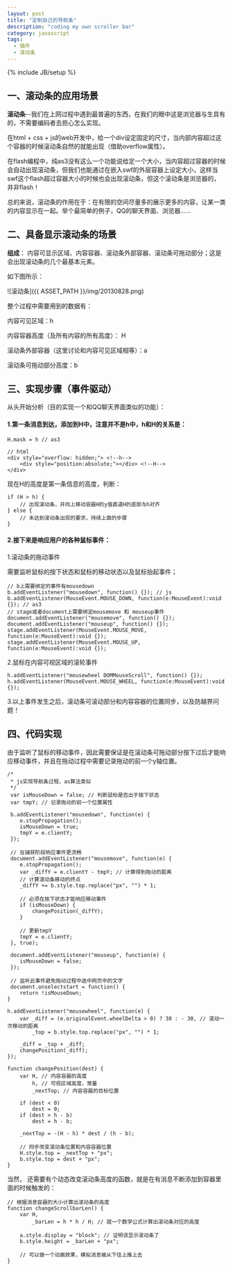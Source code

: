 ```yaml
---
layout: post
title: "定制自己的导航条"
description: "coding my own scroller bar"
category: javascript
tags: 
  - 插件
  - 滚动条
---
```

{% include JB/setup %}

## 一、滚动条的应用场景

__滚动条__--我们在上网过程中遇到最普遍的东西，在我们的眼中这是浏览器与生具有的，不需要编码者去担心怎么实现。

在html + css + js的web开发中，给一个div设定固定的尺寸，当内部内容超过这个容器的时候滚动条自然的就能出现（借助overflow属性）。

在flash编程中，纯as3没有这么一个功能说给定一个大小，当内容超过容器的时候会自动出现滚动条，但我们也能通过在嵌入swf的外层容器上设定大小，这样当swf这个flash超过容器大小的时候也会出现滚动条，但这个滚动条是浏览器的，并非flash！

总的来说，滚动条的作用在于：在有限的空间尽量多的展示更多的内容，让某一类的内容显示在一起。举个最简单的例子，QQ的聊天界面、浏览器……

## 二、具备显示滚动条的场景

__组成__： 内容可显示区域、内容容器、滚动条外部容器、滚动条可拖动部分；这是会出现滚动条的几个最基本元素。

如下图所示：

![滚动条]({{ ASSET_PATH }}/img/20130828.png)

整个过程中需要用到的数据有：

内容可见区域：h

内容容器高度（及所有内容的所有高度）： H

滚动条外部容器（这里讨论和内容可见区域相等）：a

滚动条可拖动部分高度：b
<!--more-->

## 三、实现步骤（事件驱动）

从头开始分析（目的实现一个和QQ聊天界面类似的功能）：

#### 1.第一条消息到达，添加到H中，注意并不是h中，h和H的关系是：

	H.mask = h // as3
	
	// html
	<div style="overflow: hidden;"> <!--h-->
		<div style="position:absolute;"></div> <!--H-->
	</div>

现在H的高度是第一条信息的高度，判断：

	if (H > h) {
 		// 出现滚动条，并向上移动容器H的y值直道H的底部与h对齐
    } else {
		// 未达到滚动条出现的要求，持续上面的步骤
	}

#### 2.接下来是响应用户的各种鼠标事件：

1.滚动条的拖动事件

需要监听鼠标的按下状态和鼠标的移动状态以及鼠标抬起事件；

	// b上需要绑定的事件有mousedown
	b.addEventListener("mousedown", function() {}); // js
	b.addEventListener(MouseEvent.MOUSE_DOWN, function(e:MouseEvent):void {}); // as3
	// stage或者document上需要绑定mousemove 和 mouseup事件
	document.addEventListener("mousemove", function() {});
	document.addEventListener("mouseup", function() {});
	stage.addEventListener(MouseEvent.MOUSE_MOVE, function(e:MouseEvent):void {});
	stage.addEventListener(MouseEvent.MOUSE_UP, function(e:MouseEvent):void {});

2.鼠标在内容可视区域的滚轮事件

	h.addEventListener("mousewheel DOMMouseScroll", function() {});
	h.addEventListener(MouseEvent.MOUSE_WHEEL, function(e:MouseEvent):void {});

3.以上事件发生之后，滚动条可滚动部分和内容容器的位置同步，以及防越界问题！

## 四、代码实现

由于监听了鼠标的移动事件，因此需要保证是在滚动条可拖动部分按下过后才能响应移动事件，并且在拖动过程中需要记录拖动的前一个y轴位置。

	/*
	 * js实现导航条过程，as算法类似
	 */
	 var isMouseDown = false; // 判断鼠标是否出于按下状态
	 var tmpY; // 记录拖动的前一个位置属性
	 
	 b.addEventListener("mousedown", function(e) {
		e.stopPropagation();
		isMouseDown = true;
		tmpY = e.clientY;
	 });
	 
	 // 在捕获阶段响应事件更流畅
	 document.addEventListener("mousemove", function(e) {
		e.stopPropagation();
		var _diffY = e.clientY - tmpY; // 计算得到拖动的距离
		// 计算滚动条移动的终点
		_diffY += b.style.top.replace("px", "") * 1;
		
		// 必须在按下状态才能响应移动事件
		if (isMouseDown) {
			changePosition(_diffY);
		}
		
		// 更新tmpY
		tmpY = e.clientY;
	 }, true);
	 
	 document.addEventListener("mouseup", function(e) {
		isMouseDown = false;
	 });
	 
	 // 监听此事件避免拖动过程中选中网页中的文字
	 document.onselectstart = function() {
	    return !isMouseDown;
	}
	
	h.addEventListener("mousewheel", function(e) {
		var _diff = (e.originalEvent.wheelDelta > 0) ? 30 : - 30, // 滚动一次移动的距离
			_top = b.style.top.replace("px", "") * 1;
		
		_diff = _top + _diff;
		changePosition(_diff);
	});
	
	function changePosition(dest) {
		var H, // 内容容器的高度
		    h, // 可视区域高度，常量
			_nextTop; // 内容容器的目标位置
			
		if (dest < 0)
			dest = 0;
		if (dest > h - b)
			dest = h - b;
			
		_nextTop = -(H - h) * dest / (h - b);
		
		// 同步改变滚动条位置和内容容器位置
		H.style.top = _nextTop + "px";
		b.style.top = dest + "px";
	}

当然， 还需要有个动态改变滚动条高度的函数，就是在有消息不断添加到容器里面的时候触发的：

	// 根据消息容器的大小计算出滚动条的高度
	function changeScrollbarLen() {
		var H,
			_barLen = h * h / H; // 就一个数学公式计算出滚动条对应的高度
			
		a.style.display = "block"; // 证明该显示滚动条了
		b.style.height = _barLen + "px";
		
		// 可以做一个动画效果，模拟消息被从下往上推上去
	}


